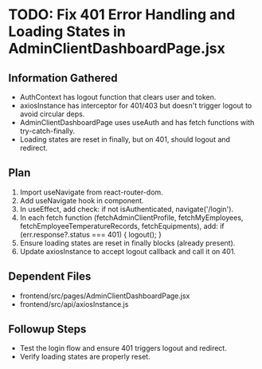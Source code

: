 # TODO: Fix 401 Error Handling and Loading States in AdminClientDashboardPage.jsx

## Information Gathered
- AuthContext has logout function that clears user and token.
- axiosInstance has interceptor for 401/403 but doesn't trigger logout to avoid circular deps.
- AdminClientDashboardPage uses useAuth and has fetch functions with try-catch-finally.
- Loading states are reset in finally, but on 401, should logout and redirect.

## Plan
1. Import useNavigate from react-router-dom.
2. Add useNavigate hook in component.
3. In useEffect, add check: if not isAuthenticated, navigate('/login').
4. In each fetch function (fetchAdminClientProfile, fetchMyEmployees, fetchEmployeeTemperatureRecords, fetchEquipments), add: if (err.response?.status === 401) { logout(); }
5. Ensure loading states are reset in finally blocks (already present).
6. Update axiosInstance to accept logout callback and call it on 401.

## Dependent Files
- frontend/src/pages/AdminClientDashboardPage.jsx
- frontend/src/api/axiosInstance.js

## Followup Steps
- Test the login flow and ensure 401 triggers logout and redirect.
- Verify loading states are properly reset.
